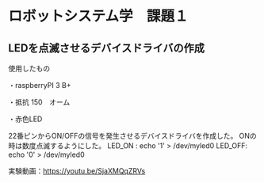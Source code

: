 # ロボットシステム学　課題１

## LEDを点滅させるデバイスドライバの作成

使用したもの

・raspberryPI 3 B+

・抵抗 150　オーム

・赤色LED



22番ピンからON/OFFの信号を発生させるデバイスドライバを作成した。
ONの時は数度点滅するようにした。
LED_ON : echo '1' > /dev/myled0
LED_OFF: echo '0' > /dev/myled0

実験動画：https://youtu.be/SjaXMQqZRVs
